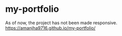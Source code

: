 ﻿# my-portfolio
 As of now, the project has not been made responsive.
https://amanjha9716.github.io/my-portfolio/
